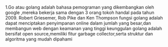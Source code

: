 1.Go atau golang adalah bahasa pemograman yang dikembangkan oleh google ,mereka  bekerja sama dengan 3 orang tokoh handal pada tahun 2009. Robert Griesemer, Rob Pike dan Ken Thompson 
fungsi golang adalah dapat menciptakan penyimpanan online dalam jumlah yang besar,dan membangun web dengan keamanan yang tinggi
keunggulan golang adalah bersifat open source,memiliki fitur garbage collector,serta struktur dan algoritma yang mudah dipahami